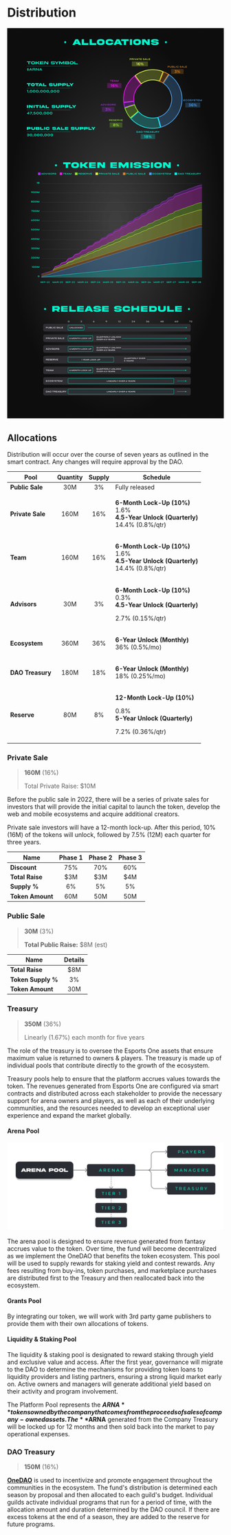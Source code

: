 # Distribution

![](<../.gitbook/assets/Token OnePager.png>)

## Allocations

Distribution will occur over the course of seven years as outlined in the smart contract. Any changes will require approval by the DAO.

| Pool             | Quantity | Supply | Schedule                                                                                                                                      |
| ---------------- | :------: | :----: | --------------------------------------------------------------------------------------------------------------------------------------------- |
| **Public Sale**  |    30M   |   3%   | Fully released                                                                                                                                |
| **Private Sale** |   160M   |   16%  | <p><strong>6-Month Lock-Up (10%)</strong><br>1.6%<br><strong>4.5-Year Unlock (Quarterly)</strong><br>14.4% (0.8%/qtr)</p>                     |
| **Team**         |   160M   |   16%  | <p><strong>6-Month Lock-Up (10%)</strong><br>1.6%<br><strong>4.5-Year Unlock (Quarterly)</strong><br>14.4% (0.8%/qtr)</p>                     |
| **Advisors**     |    30M   |   3%   | <p><strong>6-Month Lock-Up (10%)</strong><br><strong></strong>0.3%<br><strong>4.5-Year Unlock (Quarterly)</strong></p><p>2.7% (0.15%/qtr)</p> |
| **Ecosystem**    |   360M   |   36%  | <p><strong>6-Year Unlock (Monthly)</strong><br>36% (0.5%/mo)</p>                                                                              |
| **DAO Treasury** |   180M   |   18%  | <p><strong>6-Year Unlock (Monthly)</strong><br>18% (0.25%/mo)</p>                                                                             |
| **Reserve**      |    80M   |   8%   | <p><strong>12-Month Lock-Up (10%)</strong></p><p>0.8%<br><strong>5-Year Unlock (Quarterly)</strong></p><p>7.2% (0.36%/qtr)</p>                |

### Private Sale

> **160M** (16%)
>
> Total Private Raise: $10M

Before the public sale in 2022, there will be a series of private sales for investors that will provide the initial capital to launch the token, develop the web and mobile ecosystems and acquire additional creators.

Private sale investors will have a 12-month lock-up. After this period, 10% (16M) of the tokens will unlock, followed by 7.5% (12M) each quarter for three years.

| Name             | Phase 1 | Phase 2 | Phase 3 |
| ---------------- | :-----: | :-----: | :-----: |
| **Discount**     |   75%   |   70%   |   60%   |
| **Total Raise**  |   $3M   |   $3M   |   $4M   |
| **Supply %**     |    6%   |    5%   |    5%   |
| **Token Amount** |   60M   |   50M   |   50M   |

### Public Sale

> **30M** (3%)
>
> **Total Public Raise:** $8M (est)

| Name               | Details |
| ------------------ | :-----: |
| **Total Raise**    |   $8M   |
| **Token Supply %** |    3%   |
| **Token Amount**   |   30M   |

### Treasury

> **350M** (36%)
>
> Linearly (1.67%) each month for five years

The role of the treasury is to oversee the Esports One assets that ensure maximum value is returned to owners & players. The treasury is made up of individual pools that contribute directly to the growth of the ecosystem.

Treasury pools help to ensure that the platform accrues values towards the token. The revenues generated from Esports One are configured via smart contracts and distributed across each stakeholder to provide the necessary support for arena owners and players, as well as each of their underlying communities, and the resources needed to develop an exceptional user experience and expand the market globally.

#### Arena Pool

![Arena Pool Distribution](<../.gitbook/assets/Arena Pool.png>)

The arena pool is designed to ensure revenue generated from fantasy accrues value to the token. Over time, the fund will become decentralized as we implement the OneDAO that benefits the token ecosystem. This pool will be used to supply rewards for staking yield and contest rewards. Any fees resulting from buy-ins, token purchases, and marketplace purchases are distributed first to the Treasury and then reallocated back into the ecosystem.

#### Grants Pool

By integrating our token, we will work with 3rd party game publishers to provide them with their own allocations of tokens.

#### Liquidity & Staking Pool

The liquidity & staking pool is designated to reward staking through yield and exclusive value and access. After the first year, governance will migrate to the DAO to determine the mechanisms for providing token loans to liquidity providers and listing partners, ensuring a strong liquid market early on. Active owners and managers will generate additional yield based on their activity and program involvement.&#x20;

The Platform Pool represents the **$ARNA** tokens owned by the company that comes from the proceeds of sales of company-owned assets. The **$ARNA** generated from the Company Treasury will be locked up for 12 months and then sold back into the market to pay operational expenses.

### DAO Treasury

> **150M** (16%)

[**OneDAO**](../metaverse/onedao.md) is used to incentivize and promote engagement throughout the communities in the ecosystem. The fund's distribution is determined each season by proposal and then allocated to each guild's budget. Individual guilds activate individual programs that run for a period of time, with the allocation amount and duration determined by the DAO council. If there are excess tokens at the end of a season, they are added to the reserve for future programs.
